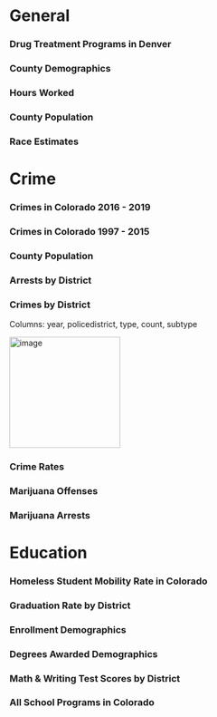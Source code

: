 
# General

### Drug Treatment Programs in Denver

### County Demographics

### Hours Worked

### County Population

### Race Estimates


# Crime

### Crimes in Colorado 2016 - 2019

### Crimes in Colorado 1997 - 2015

### County Population

### Arrests by District

### Crimes by District

Columns: year, policedistrict, type, count, subtype

<img width="196" alt="image" src="https://user-images.githubusercontent.com/90723578/168210756-be436527-cb9c-4e81-a8be-350d57c6093a.png">



### Crime Rates

### Marijuana Offenses

### Marijuana Arrests


# Education

### Homeless Student Mobility Rate in Colorado

### Graduation Rate by District

### Enrollment Demographics

### Degrees Awarded Demographics

### Math & Writing Test Scores by District

### All School Programs in Colorado


